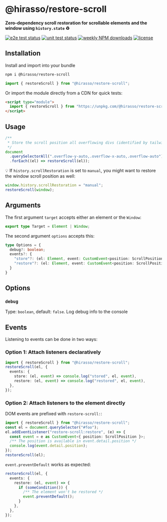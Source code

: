 # @hirasso/restore-scroll

**Zero-dependency scroll restoration for scrollable elements and the window using `history.state` ♻️**

[![e2e test status](https://img.shields.io/github/actions/workflow/status/hirasso/restore-scroll/e2e-tests.yml?branch=main&label=e2e%20tests)](https://github.com/hirasso/restore-scroll/actions/workflows/e2e-tests.yml)
[![unit test status](https://img.shields.io/github/actions/workflow/status/hirasso/restore-scroll/unit-tests.yml?branch=main&label=unit%20tests)](https://github.com/hirasso/restore-scroll/actions/workflows/unit-tests.yml)
[![weekly NPM downloads](https://img.shields.io/npm/dw/restore-scroll)](https://www.npmjs.com/package/restore-scroll)
[![license](https://img.shields.io/github/license/hirasso/restore-scroll)](https://github.com/hirasso/restore-scroll/blob/main/LICENSE)

<!--## Demo

[restore-scroll.js.org](https://restore-scroll.js.org)-->

## Installation

Install and import into your bundle

```bash
npm i @hirasso/restore-scroll
```

```js
import { restoreScroll } from "@hirasso/restore-scroll";
```

Or import the module directly from a CDN for quick tests:

```html
<script type="module">
  import { restoreScroll } from "https://unpkg.com/@hirasso/restore-scroll@0?module";
</script>
```

## Usage

```js
/**
 * Store the scroll position all overflowing divs (identified by tailwind classes in this case):
 */
document
  .querySelectorAll(".overflow-y-auto,.overflow-x-auto,.overflow-auto")
  .forEach((el) => restoreScroll(el));
```

💡 If `history.scrollRestoration` is set to `manual`, you might want to restore the window scroll position as well:

```js
window.history.scrollRestoration = "manual";
restoreScroll(window);
```

## Arguments

The first argument `target` accepts either an element or the `Window`:

```ts
export type Target = Element | Window;
```

The second argument `options` accepts this:

```ts
type Options = {
  debug?: boolean;
  events?: {
    "store"?: (el: Element, event: CustomEvent<position: ScrollPosition>) => void,
    "restore"?: (el: Element, event: CustomEvent<position: ScrollPosition>) => void,
  }
}
```

## Options

### `debug`

Type: `boolean`, default: `false`. Log debug info to the console

## Events

Listening to events can be done in two ways:

### Option 1: Attach listeners declaratively

```ts
import { restoreScroll } from "@hirasso/restore-scroll";
restoreScroll(el, {
  events: {
    store: (el, event) => console.log("stored", el, event),
    restore: (el, event) => console.log("restored", el, event),
  },
});
```

### Option 2: Attach listeners to the element directly

DOM events are prefixed with `restore-scroll:`:

```ts
import { restoreScroll } from "@hirasso/restore-scroll";
const el = document.querySelector("#foo");
el.addEventListener("restore-scroll:restore", (e) => {
  const event = e as CustomEvent<{ position: ScrollPosition }>;
  /** The position is available in event.detail.position */
  console.log(event.detail.position);
});
restoreScroll(el);
```

`event.preventDefault` works as expected:

```ts
restoreScroll(el, {
  events: {
    restore: (el, event) => {
      if (someCondition()) {
        /** The element won't be restored */
        event.preventDefault();
      }
    },
  },
});
```

